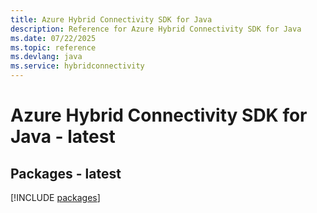 ```yaml
---
title: Azure Hybrid Connectivity SDK for Java
description: Reference for Azure Hybrid Connectivity SDK for Java
ms.date: 07/22/2025
ms.topic: reference
ms.devlang: java
ms.service: hybridconnectivity
---
```

# Azure Hybrid Connectivity SDK for Java - latest
## Packages - latest
[!INCLUDE [packages](hybrid-connectivity-index.md)]